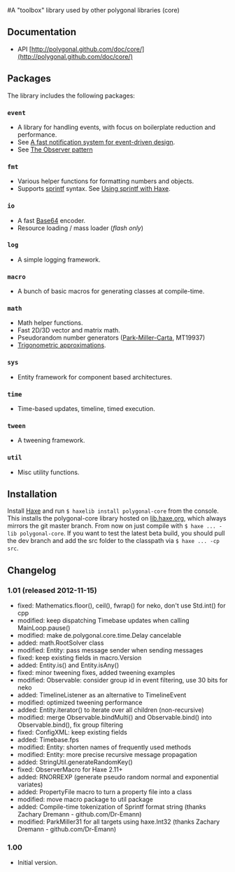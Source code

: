 #A "toolbox" library used by other polygonal libraries (core)

## Documentation
-    API [http://polygonal.github.com/doc/core/](http://polygonal.github.com/doc/core/)

## Packages
The library includes the following packages:

### `event`
- A library for handling events, with focus on boilerplate reduction and performance.
- See [A fast notification system for event-driven design](http://lab.polygonal.de/?p=2548).
- See [The Observer pattern](http://en.wikipedia.org/wiki/Observer_pattern)

### `fmt`
- Various helper functions for formatting numbers and objects.
- Supports [sprintf](http://www.cplusplus.com/reference/clibrary/cstdio/sprintf/) syntax. See [Using sprintf with Haxe](http://lab.polygonal.de/?p=1939).

### `io`
- A fast [Base64](http://en.wikipedia.org/wiki/Base64) encoder.
- Resource loading / mass loader (_flash only_)

### `log`
- A simple logging framework.

### `macro`
- A bunch of basic macros for generating classes at compile-time.

### `math`
- Math helper functions.
- Fast 2D/3D vector and matrix math.
- Pseudorandom number generators ([Park-Miller-Carta](http://lab.polygonal.de/?p=162), MT19937)
- [Trigonometric approximations](http://lab.polygonal.de/?p=205).

### `sys`
- Entity framework for component based architectures.

### `time`
- Time-based updates, timeline, timed execution.

### `tween`
- A tweening framework.

### `util`
- Misc utility functions.

## Installation
Install [Haxe](http://haxe.org/download) and run `$ haxelib install polygonal-core` from the console.
This installs the polygonal-core library hosted on [lib.haxe.org](http://lib.haxe.org/p/polygonal-core), which always mirrors the git master branch. From now on just compile with `$ haxe ... -lib polygonal-core`.
If you want to test the latest beta build, you should pull the dev branch and add the src folder to the classpath via `$ haxe ... -cp src`.

## Changelog

### 1.01 (released 2012-11-15)

* fixed: Mathematics.floor(), ceil(), fwrap() for neko, don't use Std.int() for cpp
* modified: keep dispatching Timebase updates when calling MainLoop.pause()
* modified: make de.polygonal.core.time.Delay cancelable
* added: math.RootSolver class
* modified: Entity: pass message sender when sending messages
* fixed: keep existing fields in macro.Version
* added: Entity.is() and Entity.isAny()
* fixed: minor tweening fixes, added tweening examples
* modified: Observable: consider group id in event filtering, use 30 bits for neko
* added: TimelineListener as an alternative to TimelineEvent
* modified: optimized tweening performance
* added: Entity.iterator() to iterate over all children (non-recursive)
* modified: merge Observable.bindMulti() and Observable.bind() into Observable.bind(), fix group filtering
* fixed: ConfigXML: keep existing fields
* added: Timebase.fps
* modified: Entity: shorten names of frequently used methods
* modified: Entity: more precise recursive message propagation
* added: StringUtil.generateRandomKey()
* fixed: ObserverMacro for Haxe 2.11+
* added: RNORREXP (generate pseudo random normal and exponential variates)
* added: PropertyFile macro to turn a property file into a class
* modified: move macro package to util package
* added: Compile-time tokenization of Sprintf format string (thanks Zachary Dremann - github.com/Dr-Emann)
* modified: ParkMiller31 for all targets using haxe.Int32 (thanks Zachary Dremann - github.com/Dr-Emann)

### 1.00

* Initial version.
